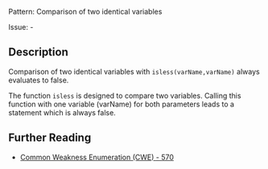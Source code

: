 Pattern: Comparison of two identical variables

Issue: -

## Description

Comparison of two identical variables with `isless(varName,varName)` always evaluates to false.

The function `isless` is designed to compare two variables. Calling this function with one variable (varName) for both parameters leads to a statement which is always false.

## Further Reading

* [Common Weakness Enumeration (CWE) - 570](https://cwe.mitre.org/data/definitions/570.html)